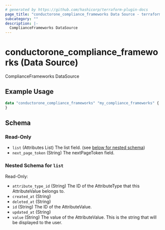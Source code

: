 ```yaml
---
# generated by https://github.com/hashicorp/terraform-plugin-docs
page_title: "conductorone_compliance_frameworks Data Source - terraform-provider-conductorone"
subcategory: ""
description: |-
  ComplianceFrameworks DataSource
---
```


# conductorone_compliance_frameworks (Data Source)

ComplianceFrameworks DataSource

## Example Usage

```terraform
data "conductorone_compliance_frameworks" "my_compliance_frameworks" {
}
```

<!-- schema generated by tfplugindocs -->
## Schema

### Read-Only

- `list` (Attributes List) The list field. (see [below for nested schema](#nestedatt--list))
- `next_page_token` (String) The nextPageToken field.

<a id="nestedatt--list"></a>
### Nested Schema for `list`

Read-Only:

- `attribute_type_id` (String) The ID of the AttributeType that this AttributeValue belongs to.
- `created_at` (String)
- `deleted_at` (String)
- `id` (String) The ID of the AttributeValue.
- `updated_at` (String)
- `value` (String) The value of the AttributeValue. This is the string that will be displayed to the user.
